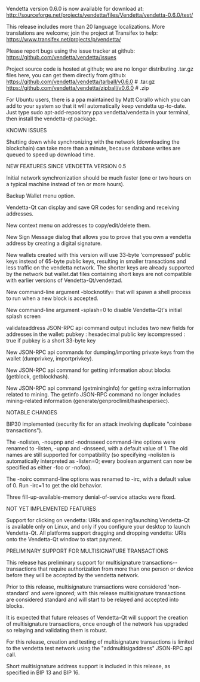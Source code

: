 Vendetta version 0.6.0 is now available for download at:
http://sourceforge.net/projects/vendetta/files/Vendetta/vendetta-0.6.0/test/

This release includes more than 20 language localizations.
More translations are welcome; join the
project at Transifex to help:
https://www.transifex.net/projects/p/vendetta/

Please report bugs using the issue tracker at github:
https://github.com/vendetta/vendetta/issues

Project source code is hosted at github; we are no longer
distributing .tar.gz files here, you can get them
directly from github:
https://github.com/vendetta/vendetta/tarball/v0.6.0  # .tar.gz
https://github.com/vendetta/vendetta/zipball/v0.6.0  # .zip

For Ubuntu users, there is a ppa maintained by Matt Corallo which
you can add to your system so that it will automatically keep
vendetta up-to-date.  Just type
sudo apt-add-repository ppa:vendetta/vendetta
in your terminal, then install the vendetta-qt package.


KNOWN ISSUES

Shutting down while synchronizing with the network
(downloading the blockchain) can take more than a minute,
because database writes are queued to speed up download
time.


NEW FEATURES SINCE VENDETTA VERSION 0.5

Initial network synchronization should be much faster
(one or two hours on a typical machine instead of ten or more
hours).

Backup Wallet menu option.

Vendetta-Qt can display and save QR codes for sending
and receiving addresses.

New context menu on addresses to copy/edit/delete them.

New Sign Message dialog that allows you to prove that you
own a vendetta address by creating a digital
signature.

New wallets created with this version will
use 33-byte 'compressed' public keys instead of
65-byte public keys, resulting in smaller
transactions and less traffic on the vendetta
network. The shorter keys are already supported
by the network but wallet.dat files containing
short keys are not compatible with earlier
versions of Vendetta-Qt/vendettad.

New command-line argument -blocknotify=<command>
that will spawn a shell process to run <command> 
when a new block is accepted.

New command-line argument -splash=0 to disable
Vendetta-Qt's initial splash screen

validateaddress JSON-RPC api command output includes
two new fields for addresses in the wallet:
pubkey : hexadecimal public key
iscompressed : true if pubkey is a short 33-byte key

New JSON-RPC api commands for dumping/importing
private keys from the wallet (dumprivkey, importprivkey).

New JSON-RPC api command for getting information about
blocks (getblock, getblockhash).

New JSON-RPC api command (getmininginfo) for getting
extra information related to mining. The getinfo
JSON-RPC command no longer includes mining-related
information (generate/genproclimit/hashespersec).



NOTABLE CHANGES

BIP30 implemented (security fix for an attack involving
duplicate "coinbase transactions").

The -nolisten, -noupnp and -nodnsseed command-line
options were renamed to -listen, -upnp and -dnsseed,
with a default value of 1. The old names are still
supported for compatibility (so specifying -nolisten
is automatically interpreted as -listen=0; every
boolean argument can now be specified as either
-foo or -nofoo).

The -noirc command-line options was renamed to
-irc, with a default value of 0. Run -irc=1 to
get the old behavior.

Three fill-up-available-memory denial-of-service
attacks were fixed.


NOT YET IMPLEMENTED FEATURES

Support for clicking on vendetta: URIs and
opening/launching Vendetta-Qt is available only on Linux,
and only if you configure your desktop to launch
Vendetta-Qt. All platforms support dragging and dropping
vendetta: URIs onto the Vendetta-Qt window to start
payment.


PRELIMINARY SUPPORT FOR MULTISIGNATURE TRANSACTIONS

This release has preliminary support for multisignature
transactions-- transactions that require authorization
from more than one person or device before they
will be accepted by the vendetta network.

Prior to this release, multisignature transactions
were considered 'non-standard' and were ignored;
with this release multisignature transactions are
considered standard and will start to be relayed
and accepted into blocks.

It is expected that future releases of Vendetta-Qt
will support the creation of multisignature transactions,
once enough of the network has upgraded so relaying
and validating them is robust.

For this release, creation and testing of multisignature
transactions is limited to the vendetta test network using
the "addmultisigaddress" JSON-RPC api call.

Short multisignature address support is included in this
release, as specified in BIP 13 and BIP 16.

